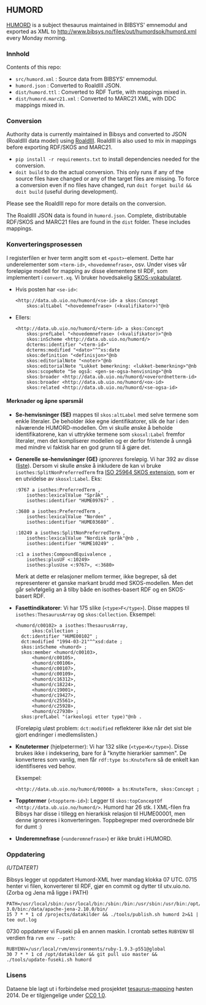 ## HUMORD

[HUMORD](http://www.bibsys.no/files/out/humord/) is a subject thesaurus
maintained in BIBSYS' emnemodul and exported as XML to
<http://www.bibsys.no/files/out/humordsok/humord.xml> every Monday morning.

### Innhold

Contents of this repo:

* `src/humord.xml` : Source data from BIBSYS' emnemodul.
* `humord.json` : Converted to RoaldIII JSON.
* `dist/humord.ttl` : Converted to RDF Turtle, with mappings mixed in.
* `dist/humord.marc21.xml` : Converted to MARC21 XML, with DDC mappings mixed in.

### Conversion

Authority data is currently maintained in Bibsys and converted to
JSON (RoaldIII data model) using [RoaldIII](https://github.com/realfagstermer/roald).
RoaldIII is also used to mix in mappings before exporting
RDF/SKOS and MARC21.

* `pip install -r requirements.txt` to install dependencies needed for the conversion.
* `doit build` to do the actual conversion. This only runs if any of the source files
have changed or any of the target files are missing. To force a conversion even if no
files have changed, run `doit forget build && doit build` (useful during development).

Please see the RoaldIII repo for more details on the conversion.

The RoaldIII JSON data is found in `humord.json`.
Complete, distributable RDF/SKOS and MARC21 files are found in the
`dist` folder. These includes mappings.

### Konverteringsprosessen

I registerfilen er hver term angitt som et `<post>`-element. Dette har
underelementer som `<term-id>`, `<hovedemnefrase>`, osv. Under vises
vår foreløpige modell for mapping av disse elementene til RDF, som
implementert i `convert.xq`. Vi bruker hovedsakelig
[SKOS-vokabularet](http://www.w3.org/2004/02/skos/core.html).


- Hvis posten har `<se-id>`:
  ```turtle
  <http://data.ub.uio.no/humord/<se-id> a skos:Concept
      skos:altLabel "<hovedemnefrase> (<kvalifikator>)"@nb
  ```

- Ellers:
  ```turtle
  <http://data.ub.uio.no/humord/<term-id> a skos:Concept
      skos:prefLabel "<hovedemnefrase> (<kvalifikator)>"@nb
      skos:inScheme <http://data.ub.uio.no/humord/>
      dcterms:identifier "<term-id>"
      dcterms:modified "<dato>"^^xs:date
      skos:definition "<definisjon>"@nb
      skos:editorialNote "<noter>"@nb
      skos:editorialNote "Lukket bemerkning: <lukket-bemerkning>"@nb
      skos:scopeNote "Se også: <gen-se-ogsa-henvisning>"@nb
      skos:broader <http://data.ub.uio.no/humord/<overordnetterm-id>
      skos:broader <http://data.ub.uio.no/humord/<ox-id>
      skos:related <http://data.ub.uio.no/humord/<se-ogsa-id>
  ```



#### Merknader og åpne spørsmål

* **Se-henvisninger (SE)** mappes til `skos:altLabel` med selve termene som enkle
  literaler. De beholder ikke egne identifikatorer, slik de har i den nåværende
  HUMORD-modellen. Om vi skulle ønske å beholde identifikatorene, kan vi
  uttrykke termene som `skosxl:Label` fremfor literaler, men det kompliserer
  modellen og er derfor fristende å unngå med mindre vi faktisk har en god
  grunn til å gjøre det.

* **Generelle se-henvisninger (GE)** *ignoreres* foreløpig. Vi har 392 av disse
  ([liste](https://gist.github.com/danmichaelo/bb9c23fe266da8850d90)).
  Dersom vi skulle ønske å inkludere de kan vi bruke
  `isothes:SplitNonPreferredTerm` fra [ISO 25964 SKOS extension](http://lov.okfn.org/dataset/lov/details/vocabulary_iso-thes.html),
  som er en utvidelse av `skosxl:Label`. Eks:

  ```turtle
  :9767 a isothes:PreferredTerm ,
      isothes:lexicalValue "Språk" ,
      isothes:identifier "HUME09767" .

  :3680 a isothes:PreferredTerm ,
      isothes:lexicalValue "Norden" ,
      isothes:identifier "HUME03680" .

  :10249 a isothes:SplitNonPreferredTerm ,
      isothes:lexicalValue "Nordisk språk"@nb ,
      isothes:identifier "HUME10249" .

  :c1 a isothes:CompoundEquivalence ,
      isothes:plusUF <:10249>
      isothes:plusUse <:9767>, <:3680>
  ```
  Merk at dette er relasjoner mellom termer, ikke begreper, så det representerer
  et ganske markant brudd med SKOS-modellen. Men det går selvfølgelig an å tilby
  både en isothes-basert RDF og en SKOS-basert RDF.

* **Fasettindikatorer**: Vi har 175 slike (`<type>F</type>`). Disse mappes til `isothes:ThesaurusArray` og `skos:Collection`.
  Eksempel:

  ```turtle
  <humord/c00102> a isothes:ThesaurusArray,
        skos:Collection ;
    dct:identifier "HUME00102" ;
    dct:modified "1994-03-21"^^xsd:date ;
    skos:inScheme <humord> ;
    skos:member <humord/c00103>,
        <humord/c00105>,
        <humord/c00106>,
        <humord/c00107>,
        <humord/c00109>,
        <humord/c16312>,
        <humord/c18224>,
        <humord/c19001>,
        <humord/c19427>,
        <humord/c25561>,
        <humord/c25928>,
        <humord/c27930> ;
    skos:prefLabel "(arkeologi etter type)"@nb .
  ```
  (Foreløpig uløst problem: `dct:modified` reflekterer ikke når det sist ble gjort endringer i medlemslisten.)

* **Knutetermer** (hjelpetermer): Vi har 132 slike (`<type>K</type>`). Disse brukes ikke i indeksering, bare for å "knytte hierarkier sammen".
  De konverteres som vanlig, men får `rdf:type bs:KnuteTerm` så de enkelt kan identifiseres ved behov.

  Eksempel:
  ```turtle
  <http://data.ub.uio.no/humord/00008> a bs:KnuteTerm, skos:Concept ;
  ```

* **Topptermer** (`<toppterm-id>`): Legger til `skos:topConceptOf <http://data.ub.uio.no/humord/>`.
 Humord har 26 stk. I XML-filen fra Bibsys har disse i tillegg en hierarkisk relasjon til HUME00001, men denne ignoreres i konverteringen. Toppbegreper med overordnede blir for dumt :)

* **Underemnefrase** (`<underemnefrase>`) er ikke brukt i HUMORD.

### Oppdatering

*(UTDATERT)*

Bibsys legger ut oppdatert Humord-XML hver mandag klokka 07 UTC.
0715 henter vi filen, konverterer til RDF, gjør en commit og dytter til utv.uio.no.
(Zorba og Jena må ligge i PATH)

    PATH=/usr/local/sbin:/usr/local/bin:/sbin:/bin:/usr/sbin:/usr/bin:/opt/zorba-3.0/bin:/data/apache-jena-2.10.0/bin/
    15 7 * * 1 cd /projects/datakilder && ./tools/publish.sh humord 2>&1 | tee out.log

0730 oppdaterer vi Fuseki på en annen maskin. I crontab settes `RUBYENV` til verdien
fra `rvm env --path`:

    RUBYENV=/usr/local/rvm/environments/ruby-1.9.3-p551@global
    30 7 * * 1 cd /opt/datakilder && git pull uio master && ./tools/update-fuseki.sh humord

### Lisens

Dataene ble lagt ut i forbindelse med prosjektet
[tesaurus-mapping](http://www.ub.uio.no/om/prosjekter/tesaurus/)
høsten 2014.
De er tilgjengelige under [CC0 1.0](//creativecommons.org/publicdomain/zero/1.0/deed.no).
